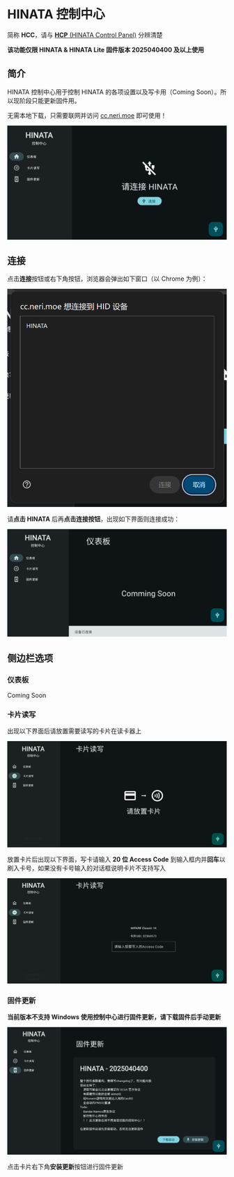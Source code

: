 # HINATA 控制中心
简称 **HCC**，请与 [**HCP** (HINATA Control Panel)](/HCP/) 分辨清楚

**该功能仅限 HINATA & HINATA Lite 固件版本 2025040400 及以上使用**

## 简介
HINATA 控制中心用于控制 HINATA 的各项设置以及写卡用（Coming Soon）。所以现阶段只能更新固件用。

无需本地下载，只需要联网并访问 [cc.neri.moe](https://cc.neri.moe) 即可使用！

![hcc](assets/hcc.png)

## 连接
点击**连接**按钮或右下角按钮，浏览器会弹出如下窗口（以 Chrome 为例）：

![connect](assets/connect.png)

请**点击 HINATA** 后再**点击连接按钮**，出现如下界面则连接成功：

![connected](assets/connected.png)

## 侧边栏选项

### 仪表板
Coming Soon

### 卡片读写
出现以下界面后请放置需要读写的卡片在读卡器上

![card1](assets/card1.png)

放置卡片后出现以下界面，写卡请输入 **20 位 Access Code** 到输入框内并**回车**以刷入卡号，如果没有卡号输入的对话框说明卡片不支持写入

![card2](assets/card2.png)

### 固件更新
**当前版本不支持 Windows 使用控制中心进行固件更新，请下载固件后手动更新**

![update](assets/update.png)

点击卡片右下角**安装更新**按钮进行固件更新

